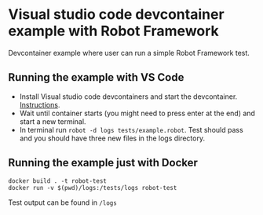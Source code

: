 # Visual studio code devcontainer example with Robot Framework

Devcontainer example where user can run a simple Robot Framework test.

## Running the example with VS Code

* Install Visual studio code devcontainers and start the devcontainer. [Instructions](https://code.visualstudio.com/docs/remote/containers).
* Wait until container starts (you might need to press enter at the end) and start a new terminal.
* In terminal run `robot -d logs tests/example.robot`. Test should pass and you should have three new files in the logs directory.

## Running the example just with Docker

```
docker build . -t robot-test
docker run -v $(pwd)/logs:/tests/logs robot-test
```

Test output can be found in `/logs`
